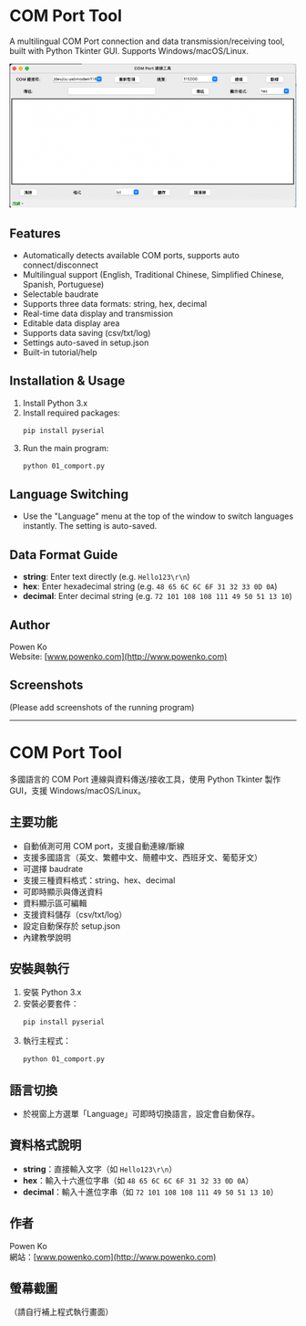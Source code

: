 # COM Port Tool

A multilingual COM Port connection and data transmission/receiving tool, built with Python Tkinter GUI. Supports Windows/macOS/Linux.

![APP](1.png)
## Features
- Automatically detects available COM ports, supports auto connect/disconnect
- Multilingual support (English, Traditional Chinese, Simplified Chinese, Spanish, Portuguese)
- Selectable baudrate
- Supports three data formats: string, hex, decimal
- Real-time data display and transmission
- Editable data display area
- Supports data saving (csv/txt/log)
- Settings auto-saved in setup.json
- Built-in tutorial/help

## Installation & Usage
1. Install Python 3.x
2. Install required packages:
   ```bash
   pip install pyserial
   ```
3. Run the main program:
   ```bash
   python 01_comport.py
   ```

## Language Switching
- Use the "Language" menu at the top of the window to switch languages instantly. The setting is auto-saved.

## Data Format Guide
- **string**: Enter text directly (e.g. `Hello123\r\n`)
- **hex**: Enter hexadecimal string (e.g. `48 65 6C 6C 6F 31 32 33 0D 0A`)
- **decimal**: Enter decimal string (e.g. `72 101 108 108 111 49 50 51 13 10`)

## Author
Powen Ko  
Website: [www.powenko.com](http://www.powenko.com)

## Screenshots
(Please add screenshots of the running program)

---

# COM Port Tool

多國語言的 COM Port 連線與資料傳送/接收工具，使用 Python Tkinter 製作 GUI，支援 Windows/macOS/Linux。

## 主要功能
- 自動偵測可用 COM port，支援自動連線/斷線
- 支援多國語言（英文、繁體中文、簡體中文、西班牙文、葡萄牙文）
- 可選擇 baudrate
- 支援三種資料格式：string、hex、decimal
- 可即時顯示與傳送資料
- 資料顯示區可編輯
- 支援資料儲存（csv/txt/log）
- 設定自動保存於 setup.json
- 內建教學說明

## 安裝與執行
1. 安裝 Python 3.x
2. 安裝必要套件：
   ```bash
   pip install pyserial
   ```
3. 執行主程式：
   ```bash
   python 01_comport.py
   ```

## 語言切換
- 於視窗上方選單「Language」可即時切換語言，設定會自動保存。

## 資料格式說明
- **string**：直接輸入文字（如 `Hello123\r\n`）
- **hex**：輸入十六進位字串（如 `48 65 6C 6C 6F 31 32 33 0D 0A`）
- **decimal**：輸入十進位字串（如 `72 101 108 108 111 49 50 51 13 10`）

## 作者
Powen Ko  
網站：[www.powenko.com](http://www.powenko.com)

## 螢幕截圖
（請自行補上程式執行畫面） 
